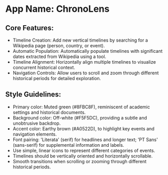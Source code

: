 # **App Name**: ChronoLens

## Core Features:

- Timeline Creation: Add new vertical timelines by searching for a Wikipedia page (person, country, or event).
- Automatic Population: Automatically populate timelines with significant dates extracted from Wikipedia using a tool.
- Timeline Alignment: Horizontally align multiple timelines to visualize concurrent historical context.
- Navigation Controls: Allow users to scroll and zoom through different historical periods for detailed exploration.

## Style Guidelines:

- Primary color: Muted green (#8FBC8F), reminiscent of academic settings and historical documents.
- Background color: Off-white (#F5F5DC), providing a subtle and unobtrusive backdrop.
- Accent color: Earthy brown (#A0522D), to highlight key events and navigation elements.
- Font pairing: 'Literata' (serif) for headlines and longer text; 'PT Sans' (sans-serif) for supplemental information and labels.
- Use simple, linear icons to represent different categories of events.
- Timelines should be vertically oriented and horizontally scrollable.
- Smooth transitions when scrolling or zooming through different historical periods.